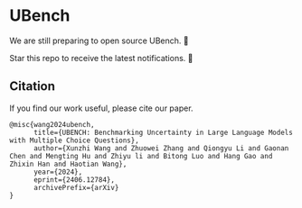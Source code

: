 # UBench

We are still preparing to open source UBench. 🤯

Star this repo to receive the latest notifications. 🙌

## Citation

If you find our work useful, please cite our paper.

```
@misc{wang2024ubench,
      title={UBENCH: Benchmarking Uncertainty in Large Language Models with Multiple Choice Questions}, 
      author={Xunzhi Wang and Zhuowei Zhang and Qiongyu Li and Gaonan Chen and Mengting Hu and Zhiyu li and Bitong Luo and Hang Gao and Zhixin Han and Haotian Wang},
      year={2024},
      eprint={2406.12784},
      archivePrefix={arXiv}
}
```


